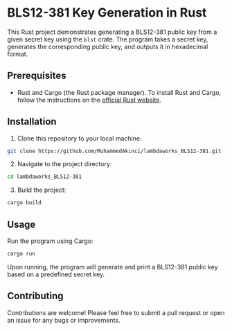 # BLS12-381 Key Generation in Rust

This Rust project demonstrates generating a BLS12-381 public key from a given secret key using the `blst` crate. The program takes a secret key, generates the corresponding public key, and outputs it in hexadecimal format.

## Prerequisites

- Rust and Cargo (the Rust package manager). To install Rust and Cargo, follow the instructions on the [official Rust website](https://www.rust-lang.org/tools/install).

## Installation

1. Clone this repository to your local machine:

```sh
git clone https://github.com/MuhammedAkinci/lambdaworks_BLS12-381.git
```

2. Navigate to the project directory:

```sh
cd lambdaworks_BLS12-381
```

3. Build the project:

```sh
cargo build
```

## Usage

Run the program using Cargo:

```sh
cargo run
```

Upon running, the program will generate and print a BLS12-381 public key based on a predefined secret key.

## Contributing

Contributions are welcome! Please feel free to submit a pull request or open an issue for any bugs or improvements.












